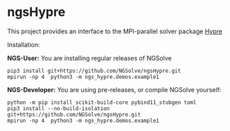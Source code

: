 # ngsHypre

This project provides an interface to the MPI-parallel solver package [Hypre](https://hypre.readthedocs.io/en/latest/)


Installation:

**NGS-User:** You are installing regular releases of NGSolve 

    pip3 install git+https://github.com/NGSolve/ngsHypre.git
    mpirun -np 4  python3 -m ngs_hypre.demos.example1

**NGS-Developer:** You are using pre-releases, or compile NGSolve yourself:

    python -m pip install scikit-build-core pybind11_stubgen toml
    pip3 install --no-build-isolation git+https://github.com/NGSolve/ngsHypre.git
    mpirun -np 4  python3 -m ngs_hypre.demos.example1
    
